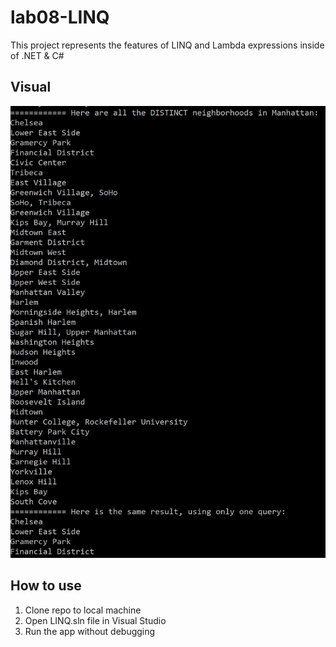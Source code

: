 # lab08-LINQ
This project represents the features of LINQ and Lambda expressions inside of .NET & C#

## Visual
![](screencap.JPG)

## How to use
1. Clone repo to local machine
2. Open LINQ.sln file in Visual Studio
3. Run the app without debugging
